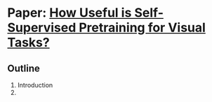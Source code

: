 # Paper: [How Useful is Self-Supervised Pretraining for Visual Tasks?](https://openaccess.thecvf.com/content_CVPR_2020/papers/Newell_How_Useful_Is_Self-Supervised_Pretraining_for_Visual_Tasks_CVPR_2020_paper.pdf)

## Outline
1. Introduction
2. 

